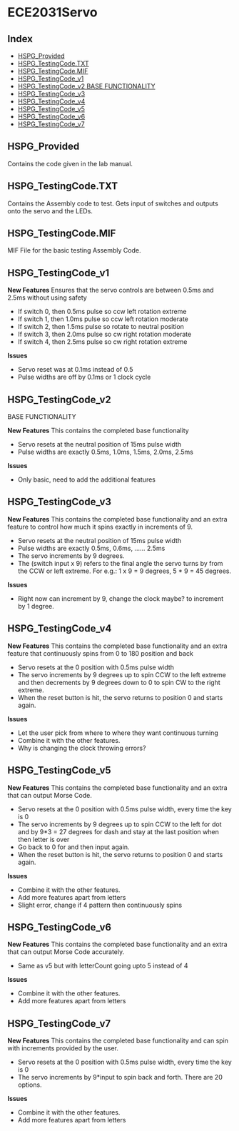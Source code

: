 # ECE2031Servo

## Index
- [HSPG_Provided](#HSPG_Provided)
- [HSPG_TestingCode.TXT](#HSPG_TestingCode.TXT)
- [HSPG_TestingCode.MIF](HSPG_TestingCode.MIF)
- [HSPG_TestingCode_v1](#HSPG_TestingCode_v1)
- [HSPG_TestingCode_v2 BASE FUNCTIONALITY](#HSPG_TestingCode_v2)
- [HSPG_TestingCode_v3](#HSPG_TestingCode_v3)
- [HSPG_TestingCode_v4](#HSPG_TestingCode_v4)
- [HSPG_TestingCode_v5](#HSPG_TestingCode_v5)
- [HSPG_TestingCode_v6](#HSPG_TestingCode_v6)
- [HSPG_TestingCode_v7](#HSPG_TestingCode_v7)
 



## HSPG_Provided
Contains the code given in the lab manual.

## HSPG_TestingCode.TXT
Contains the Assembly code to test. Gets input of switches and outputs onto the servo and the LEDs.

## HSPG_TestingCode.MIF
MIF File for the basic testing Assembly Code.

## HSPG_TestingCode_v1

**New Features**
Ensures that the servo controls are between 0.5ms and 2.5ms without using safety

- If switch 0, then 0.5ms pulse so ccw left rotation extreme
- If switch 1, then 1.0ms pulse so ccw left rotation moderate
- If switch 2, then 1.5ms pulse so rotate to neutral position
- If switch 3, then 2.0ms pulse so cw right rotation moderate
- If switch 4, then 2.5ms pulse so cw right rotation extreme

**Issues**

- Servo reset was at 0.1ms instead of 0.5
- Pulse widths are off by 0.1ms or 1 clock cycle

## HSPG_TestingCode_v2 
BASE FUNCTIONALITY

**New Features**
This contains the completed base functionality

- Servo resets at the neutral position of 15ms pulse width
- Pulse widths are exactly 0.5ms, 1.0ms, 1.5ms, 2.0ms, 2.5ms

**Issues**

- Only basic, need to add the additional features


 ## HSPG_TestingCode_v3 

**New Features**
This contains the completed base functionality and an extra feature to control how much it spins exactly in increments of 9.

- Servo resets at the neutral position of 15ms pulse width
- Pulse widths are exactly 0.5ms, 0.6ms, ...... 2.5ms
- The servo increments by 9 degrees.
- The (switch input x 9) refers to the final angle the servo turns by from the CCW or left extreme. For e.g.: 1 x 9 = 9 degrees, 5 * 9 = 45 degrees.

**Issues**

- Right now can increment by 9, change the clock maybe? to increment by 1 degree.


## HSPG_TestingCode_v4 

**New Features**
This contains the completed base functionality and an extra feature that continuously spins from 0 to 180 position and back

- Servo resets at the 0 position with 0.5ms pulse width
- The servo increments by 9 degrees up to spin CCW to the left extreme and then decrements by 9 degrees down to 0 to spin CW to the right extreme.
- When the reset button is hit, the servo returns to position 0 and starts again.

**Issues**

- Let the user pick from where to where they want continuous turning
- Combine it with the other features.
- Why is changing the clock throwing errors?


## HSPG_TestingCode_v5 

**New Features**
This contains the completed base functionality and an extra that can output Morse Code.

- Servo resets at the 0 position with 0.5ms pulse width, every time the key is 0
- The servo increments by 9 degrees up to spin CCW to the left for dot and by 9*3 = 27 degrees for dash and stay at the last position when then letter is over
- Go back to 0 for and then input again. 
- When the reset button is hit, the servo returns to position 0 and starts again.

**Issues**

- Combine it with the other features.
- Add more features apart from letters
- Slight error, change if 4 pattern then continuously spins


## HSPG_TestingCode_v6 

**New Features**
This contains the completed base functionality and an extra that can output Morse Code accurately.

- Same as v5 but with letterCount going upto 5 instead of 4

**Issues**

- Combine it with the other features.
- Add more features apart from letters


## HSPG_TestingCode_v7 

**New Features**
This contains the completed base functionality and can spin with increments provided by the user.

- Servo resets at the 0 position with 0.5ms pulse width, every time the key is 0
- The servo increments by 9*input to spin back and forth. There are 20 options.

**Issues**

- Combine it with the other features.
- Add more features apart from letters

  


    

